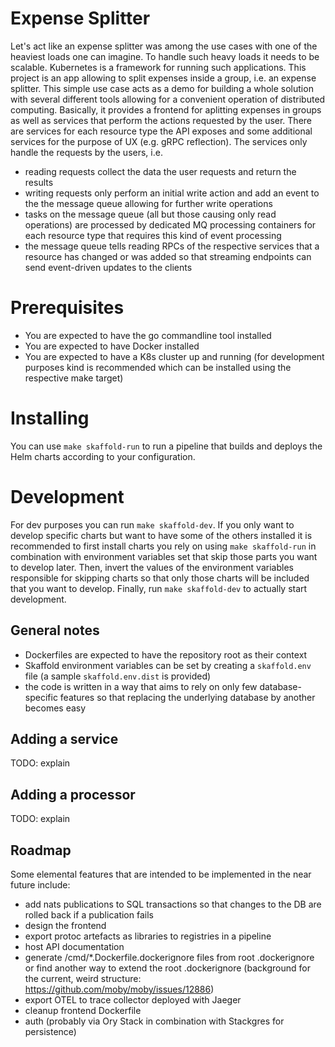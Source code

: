 # Expense Splitter
Let's act like an expense splitter was among the use cases with one of the heaviest loads one can imagine. To handle such heavy loads it needs to be scalable. Kubernetes is a framework for running such applications.
This project is an app allowing to split expenses inside a group, i.e. an expense splitter. This simple use case acts as a demo for building a whole solution with several different tools allowing for a convenient operation of distributed computing.
Basically, it provides a frontend for aplitting expenses in groups as well as services that perform the actions requested by the user. There are services for each resource type the API exposes and some additional services for the purpose of UX (e.g. gRPC reflection). The services only handle the requests by the users, i.e.
- reading requests collect the data the user requests and return the results
- writing requests only perform an initial write action and add an event to the the message queue allowing for further write operations
- tasks on the message queue (all but those causing only read operations) are processed by dedicated MQ processing containers for each resource type that requires this kind of event processing
- the message queue tells reading RPCs of the respective services that a resource has changed or was added so that streaming endpoints can send event-driven updates to the clients

# Prerequisites
- You are expected to have the go commandline tool installed
- You are expected to have Docker installed
- You are expected to have a K8s cluster up and running (for development purposes kind is recommended which can be installed using the respective make target)

# Installing
You can use `make skaffold-run` to run a pipeline that builds and deploys the Helm charts according to your configuration.

# Development
For dev purposes you can run `make skaffold-dev`. If you only want to develop specific charts but want to have some of the others installed it is recommended to first install charts you rely on using `make skaffold-run` in combination with environment variables set that skip those parts you want to develop later. Then, invert the values of the environment variables responsible for skipping charts so that only those charts will be included that you want to develop. Finally, run `make skaffold-dev` to actually start development.

## General notes
- Dockerfiles are expected to have the repository root as their context
- Skaffold environment variables can be set by creating a `skaffold.env` file (a sample `skaffold.env.dist` is provided)
- the code is written in a way that aims to rely on only few database-specific features so that replacing the underlying database by another becomes easy

## Adding a service
TODO: explain

## Adding a processor
TODO: explain

## Roadmap
Some elemental features that are intended to be implemented in the near future include:
- add nats publications to SQL transactions so that changes to the DB are rolled back if a publication fails
- design the frontend
- export protoc artefacts as libraries to registries in a pipeline
- host API documentation
- generate /cmd/*.Dockerfile.dockerignore files from root .dockerignore or find another way to extend the root .dockerignore (background for the current, weird structure: https://github.com/moby/moby/issues/12886)
- export OTEL to trace collector deployed with Jaeger
- cleanup frontend Dockerfile
- auth (probably via Ory Stack in combination with Stackgres for persistence)